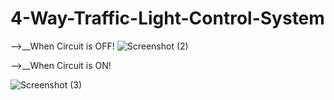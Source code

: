 # 4-Way-Traffic-Light-Control-System
-->__When Circuit is OFF!
![Screenshot (2)](https://user-images.githubusercontent.com/53951973/146804223-f149c70b-501c-407b-9b1a-3e9ad7cda153.png)


-->__When Circuit is ON!

![Screenshot (3)](https://user-images.githubusercontent.com/53951973/146804201-be1f054e-0cba-4a9b-948c-1066097271f8.png)

